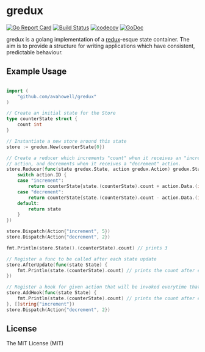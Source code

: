 # gredux
[![Go Report Card](https://goreportcard.com/badge/github.com/avahowell/gredux)](https://goreportcard.com/report/github.com/johnathanhowell/gredux)
[![Build Status](https://travis-ci.org/avahowell/gredux.svg?branch=master)](https://travis-ci.org/johnathanhowell/gredux)
[![codecov](https://codecov.io/gh/avahowell/gredux/branch/master/graph/badge.svg)](https://codecov.io/gh/johnathanhowell/gredux)
[![GoDoc](https://godoc.org/github.com/avahowell/gredux?status.svg)](https://godoc.org/github.com/johnathanhowell/gredux)

gredux is a golang implementation of a [redux](https://github.com/reactjs/redux)-esque state container. The aim is to provide a structure for writing applications which have consistent, predictable behaviour.

## Example Usage

```go

import (
	"github.com/avahowell/gredux"
)

// Create an initial state for the Store
type counterState struct {
	count int
}

// Instantiate a new store around this state
store := gredux.New(counterState{0})

// Create a reducer which increments "count" when it receives an "increment" 
// action, and decrements when it receives a "decrement" action.
store.Reducer(func(state gredux.State, action gredux.Action) gredux.State {
	switch action.ID {
	case "increment":
		return counterState{state.(counterState).count + action.Data.(int)}
	case "decrement":
		return counterState{state.(counterState).count - action.Data.(int)}
	default:
		return state
	}
})

store.Dispatch(Action{"increment", 5})
store.Dispatch(Action{"decrement", 2})

fmt.Println(store.State().(counterState).count) // prints 3

// Register a func to be called after each state update
store.AfterUpdate(func(state State) {
	fmt.Println(state.(counterState).count) // prints the count after every state update
})

// Register a hook for given action that will be invoked everytime that action is dispatched 
store.AddHook(func(state State) {
	fmt.Println(state.(counterState).count) // prints the count after every state update
}, []string{"increment"})
store.Dispatch(Action{"decrement", 2})
```

## License
The MIT License (MIT)
